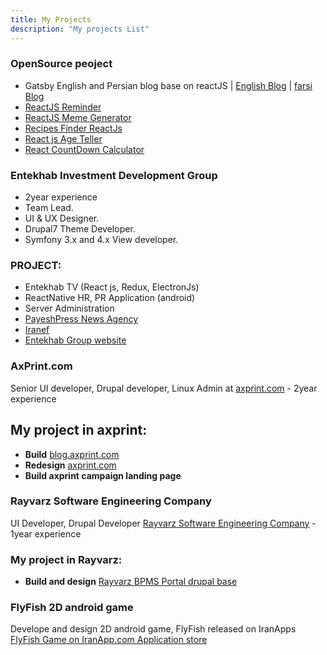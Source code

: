 ```yaml
---
title: My Projects
description: "My projects List"
---
```

### OpenSource peoject
- Gatsby English and Persian blog base on reactJS | [English Blog](http://pooyagolchian.ir) | [farsi Blog](http://pooyagolchian.ir/farsi)
- [ReactJS Reminder](http://pooyagolchian.ir/reminder/)
- [ReactJS Meme Generator](http://pooyagolchian.ir/memegen/)
- [Recipes Finder ReactJs](http://pooyagolchian.ir/recipefinder/)
- [React js Age Teller](http://pooyagolchian.ir/age-teller/)
- [React CountDown Calculator](http://pooyagolchian.ir/react-countdown-calc/)




### Entekhab Investment Development Group
- 2year experience
- Team Lead.
- UI & UX Designer.
- Drupal7 Theme Developer.
- Symfony 3.x and 4.x View developer.

### PROJECT: 
- Entekhab TV (React js, Redux, ElectronJs)
- ReactNative HR, PR Application (android)
- Server Administration
- [PayeshPress News Agency](http://payeshpress.com)
- [Iranef](https://www.iranef.org/mag)
- [Entekhab Group website](http://www.entekhabgroup.com)


### AxPrint.com
Senior UI developer, Drupal developer, Linux Admin at [axprint.com](http://axprint.com) - 2year experience

## My project in axprint:
* **Build** [blog.axprint.com](http://blog.axprint.com)
* **Redesign** [axprint.com](http://axprint.com)
* **Build axprint campaign landing page**

### Rayvarz Software Engineering Company
UI Developer, Drupal Developer [Rayvarz Software Engineering Company](http://rayvarz.com) - 1year experience


### My project in Rayvarz:
* **Build and design** [Rayvarz BPMS Portal drupal base](http://bpms.rayvarz.com)


### FlyFish 2D android game
Develope and design  2D android game, FlyFish released on IranApps [FlyFish Game on IranApp.com Application store](http://iranapps.ir/app/com.pooya.FlyFish)
